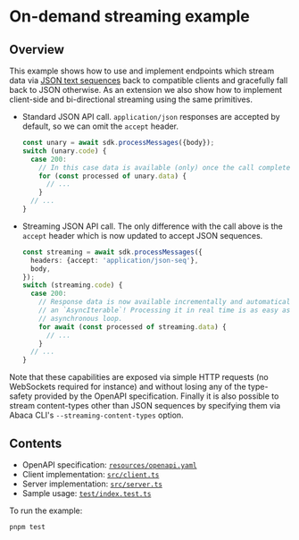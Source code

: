 # On-demand streaming example

## Overview

This example shows how to use and implement endpoints which stream data via
[JSON text sequences][json-seq] back to compatible clients and gracefully fall
back to JSON otherwise. As an extension we also show how to implement
client-side and bi-directional streaming using the same primitives.

+ Standard JSON API call. `application/json` responses are accepted by default,
  so we can omit the `accept` header.

  ```typescript
  const unary = await sdk.processMessages({body});
  switch (unary.code) {
    case 200:
      // In this case data is available (only) once the call completes.
      for (const processed of unary.data) {
        // ...
      }
    // ...
  }
  ```

+ Streaming JSON API call. The only difference with the call above is the
  `accept` header which is now updated to accept JSON sequences.

  ```typescript
  const streaming = await sdk.processMessages({
    headers: {accept: 'application/json-seq'},
    body,
  });
  switch (streaming.code) {
    case 200:
      // Response data is now available incrementally and automatically typed as
      // an `AsyncIterable`! Processing it in real time is as easy as using an
      // asynchronous loop.
      for await (const processed of streaming.data) {
        // ...
      }
    // ...
  }
  ```

Note that these capabilities are exposed via simple HTTP requests (no WebSockets
required for instance) and without losing any of the type-safety provided by the
OpenAPI specification. Finally it is also possible to stream content-types other
than JSON sequences by specifying them via Abaca CLI's
`--streaming-content-types` option.


## Contents

+ OpenAPI specification: [`resources/openapi.yaml`](resources/openapi.yaml)
+ Client implementation: [`src/client.ts`](src/client.ts)
+ Server implementation: [`src/server.ts`](src/server.ts)
+ Sample usage: [`test/index.test.ts`](test/index.test.ts)

To run the example:

```sh
pnpm test
```


[json-seq]: https://datatracker.ietf.org/doc/html/rfc7464
